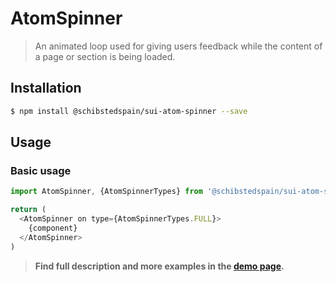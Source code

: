 # AtomSpinner

> An animated loop used for giving users feedback while the content of a page or section is being loaded.

<!-- ![](./assets/preview.png) -->

## Installation

```sh
$ npm install @schibstedspain/sui-atom-spinner --save
```

## Usage

### Basic usage
```js
import AtomSpinner, {AtomSpinnerTypes} from '@schibstedspain/sui-atom-spinner'

return (
  <AtomSpinner on type={AtomSpinnerTypes.FULL}>
    {component}
  </AtomSpinner>
)
```


> **Find full description and more examples in the [demo page](https://sui-components.now.sh/workbench/atom/spinner/demo).**
